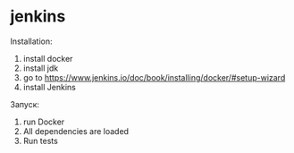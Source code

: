 # jenkins

Installation:

1. install docker
2. install jdk
3. go to https://www.jenkins.io/doc/book/installing/docker/#setup-wizard
4. install Jenkins

Запуск:

1. run Docker
2. All dependencies are loaded
3. Run tests
